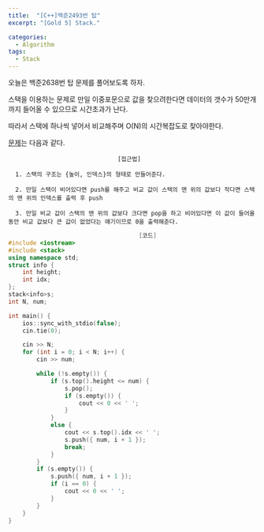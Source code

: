 ```yaml
---
title:  "[C++]백준2493번 탑"
excerpt: "[Gold 5] Stack."

categories:
  - Algorithm
tags:
  - Stack
---
```

오늘은 백준2638번 탑 문제를 풀어보도록 하자.

스택을 이용하는 문제로 만일 이중포문으로 값을 찾으려한다면 데이터의 갯수가 50만개까지 들어올 수 있으므로 시간초과가 난다.

따라서 스택에 하나씩 넣어서 비교해주며 O(N)의 시간복잡도로 찾아야한다.

[문제](https://www.acmicpc.net/problem/2493)는 다음과 같다.


                                   [접근법]

      1. 스택의 구조는 {높이, 인덱스}의 형태로 만들어준다.

      2. 만일 스택이 비어있다면 push를 해주고 비교 값이 스택의 맨 위의 값보다 작다면 스택의 맨 위의 인덱스를 출력 후 push
      
      3. 만일 비교 값이 스택의 맨 위의 값보다 크다면 pop을 하고 비어있다면 이 값이 들어올 동안 비교 값보다 큰 값이 없었다는 얘기이므로 0을 출력해준다.
      

```c++
                                     [코드]
#include <iostream>
#include <stack>
using namespace std;
struct info {
	int height;
	int idx;
};
stack<info>s;
int N, num;

int main() {
	ios::sync_with_stdio(false);
	cin.tie(0);

	cin >> N;
	for (int i = 0; i < N; i++) {
		cin >> num;

		while (!s.empty()) {
			if (s.top().height <= num) {
				s.pop();
				if (s.empty()) {
					cout << 0 << ' ';
				}
			}
			else {
				cout << s.top().idx << ' ';
				s.push({ num, i + 1 });
				break;
			}
		}
		if (s.empty()) {
			s.push({ num, i + 1 });
			if (i == 0) {
				cout << 0 << ' ';
			}
		}
	}
}
```
